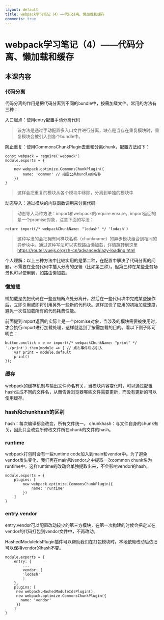 ```yaml
---
layout: default
title: webpack学习笔记（4）——代码分离、懒加载和缓存
comments: true
---
```

# webpack学习笔记（4）——代码分离、懒加载和缓存

## 本课内容

### 代码分离

代码分离的作用是把代码分离到不同的bundle中，按需加载文件。常用的方法有三种：

入口起点：使用entry配置手动分离代码
>该方法是通过手动配置多入口文件进行分离，缺点是当存在重复模块时，重复模块会被引入到各个bundle中。

防止重复：使用CommonsChunkPlugin去重和分离chunk，配置方法如下：

```
const webpack = require('webpack')
module.exports = {
	...
	new webpack.optimize.CommonsChunkPlugin({
		name: 'common' // 指定公共bundle的名称
	})
}
```
>这样会把重复的模块从各个模块中移除，分离到单独的模块中

动态导入：通过模块的内联函数调用来分离代码

>动态导入两种方法：import和webpack的require.ensure。import返回的是一个promise对象，注意下面的写法：

```
return import(/* webpackChunkName: "lodash" */ 'lodash')
```

>这种写法的会把拥有同样块名称（chunkname）的异步模块组合到相同的异步块中。通过这种写法可以实现路由懒加载，详情跳转到这里
<https://router.vuejs.org/zh-cn/advanced/lazy-loading.html>


个人理解：以上三种方法中比较实用的是第二种，在配置中解决了代码分离的问题，不需要在业务代码中插入分离的逻辑（比如第三种）。但第三种在某些业务场景也可以使用到，如路由懒加载。

### 懒加载

懒加载是先把代码在一些逻辑断点处分离开，然后在一些代码块中完成某些操作后，立即引用或即将引用另外一些新的代码块。这样加快了应用的初始加载速度，避免一次性加载所有的代码耗费性能。

前面提到import返回的实际上是一个promise对象，当涉及的模块需要被使用时，才会执行import进行加载处理，这样就达到了按需加载的目的。看以下例子即可明白：

```
button.onclick = e => import(/* webpackChunkName: "print" */ './print').then(module => { // 点击事件后方引入
	var print = module.default
	print()
});
```

### 缓存

webpack的缓存机制与输出文件命名有关，当模块内容变化时，可以通过配置hash生成不同的文件名，从而告诉浏览器哪些文件需要更新，而没有更新的可以使用缓存。

### hash和chunkhash的区别

hash：每次编译都会改变，所有文件统一。
chunkhash：与文件自身的chunk有关，因此只会改变所修改文件所在chunk的文件的hash。

### runtime

webpack打包时会有一些runtime code加入到main和vendor中。为了避免vendor发生变化，我们再在main和vendor之中提取一次common chunk名为runtime中，这样runtime的改动会单独提取出来，不会影响vendor的hash。

```
module.exports = {
	plugins: [
		new webpack.optimize.CommonsChunkPlugin({
			name: 'runtime'
		})
	]
}
```

### entry.vendor

entry.vendor可以配置改动较少的第三方模块，在第一次构建的时候会把定义在vendor的代码打包到vendor文件中，不再改动。

HashedModuleIdsPlugin插件可以帮助我们在打包模块时，本地依赖改动后依旧可以保持vendor的hash不变。

```
module.exports = {
	entry: {
		...
		vendor: [
		'lodash'
		]
	},
	plugins: [
	 new webpack.HashedModuleIdsPlugin(),
	 new webpack.optimize.CommonsChunkPlugin({
	   name: 'vendor'
	 })
	]
}
```
